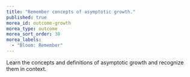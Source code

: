 ```yaml
---
title: "Remember concepts of asymptotic growth."
published: true
morea_id: outcome-growth
morea_type: outcome
morea_sort_order: 30
morea_labels:
  - "Bloom: Remember"
---
```


Learn the concepts and definitions of asymptotic growth and recognize them in context.